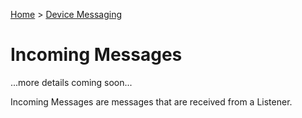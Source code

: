 [Home](Index.md) > [Device Messaging](../Index.md)

# Incoming Messages

...more details coming soon...

Incoming Messages are messages that are received from a Listener.

